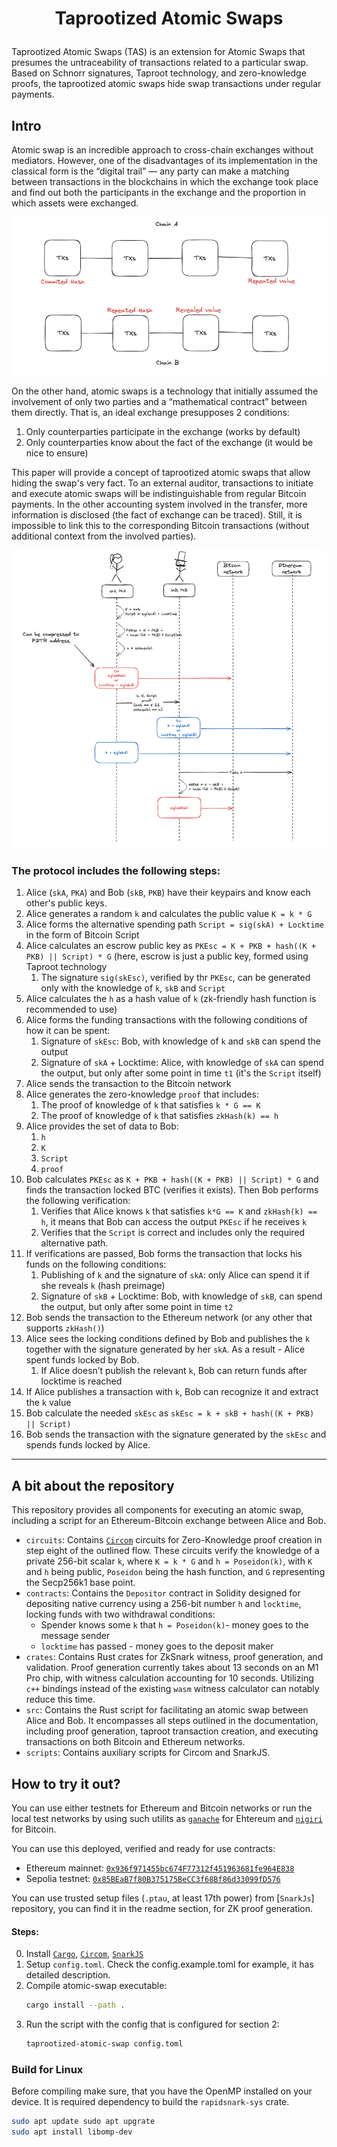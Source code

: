 # <p style="text-align: center;"> Taprootized Atomic Swaps </p>

Taprootized Atomic Swaps (TAS) is an extension for Atomic Swaps that presumes the untraceability of 
transactions related to a particular swap. Based on Schnorr signatures, Taproot technology, and
zero-knowledge proofs, the taprootized atomic swaps hide swap transactions under regular payments.

## Intro
Atomic swap is an incredible approach to cross-chain exchanges without mediators. However, one of 
the disadvantages of its implementation in the classical form is the “digital trail” — any party 
can make a matching between transactions in the blockchains in which the exchange took place and
find out both the participants in the exchange and the proportion in which assets were exchanged.

<div align="center">
<img src="assets/atomic-swap.png"/>
</div>

On the other hand, atomic swaps is a technology that initially assumed the involvement of only two 
parties and a “mathematical contract” between them directly. That is, an ideal exchange presupposes 
2 conditions:
1) Only counterparties participate in the exchange (works by default)
2) Only counterparties know about the fact of the exchange (it would be nice to ensure)

This paper will provide a concept of taprootized atomic swaps that allow hiding the swap's very fact. To an
external auditor, transactions to initiate and execute atomic swaps will be indistinguishable from regular Bitcoin
payments. In the other accounting system involved in the transfer, more information is disclosed (the fact of
exchange can be traced). Still, it is impossible to link this to the corresponding Bitcoin transactions (without
additional context from the involved parties).

<div align="center">
<img src="assets/sequence-diagram.png"/>
</div>

### The protocol includes the following steps:
1. Alice (`skA`, `PKA`) and Bob (`skB`, `PKB`) have their keypairs and know each other's public keys.
2. Alice generates a random `k` and calculates the public value `K = k * G`
3. Alice forms the alternative spending path `Script = sig(skA) + Locktime` in the form of Bitcoin Script 
4. Alice calculates an escrow public key as `PKEsc = K + PKB + hash((K + PKB) || Script) * G` (here,
   escrow is just a public key, formed using Taproot technology
   1. The signature `sig(skEsc)`, verified by thr `PKEsc`, can be generated only with the knowledge of `k`, `skB` and `Script`
5. Alice calculates the `h` as a hash value of `k` (zk-friendly hash function is recommended to use)
6. Alice forms the funding transactions with the following conditions of how it can be spent:
   1. Signature of `skEsc`: Bob, with knowledge of `k` and `skB` can spend the output
   2. Signature of `skA` + Locktime: Alice, with knowledge of `skA` can spend the output, but only after some point in time `t1` (it's the `Script` itself)
7. Alice sends the transaction to the Bitcoin network
8. Alice generates the zero-knowledge `proof` that includes:
   1. The proof of knowledge of `k` that satisfies `k * G == K`
   2. The proof of knowledge of `k` that satisfies `zkHash(k) == h`
9. Alice provides the set of data to Bob:
   1. `h`
   2. `K`
   3. `Script`
   4. `proof`
10. Bob calculates `PKEsc` as `K + PKB + hash((K + PKB) || Script) * G` and finds the transaction locked BTC (verifies it exists). Then Bob performs the following verification:
    1. Verifies that Alice knows `k` that satisfies `k*G == K` and `zkHash(k) == h`, it means that Bob can access the output `PKEsc` if he receives `k`
    2. Verifies that the `Script` is correct and includes only the required alternative path.
11. If verifications are passed, Bob forms the transaction that locks his funds on the following conditions:
    1. Publishing of `k` and the signature of `skA`: only Alice can spend it if she reveals `k` (hash preimage)
    2. Signature of `skB` + Locktime: Bob, with knowledge of `skB`, can spend the output, but only after some point in time `t2`
12. Bob sends the transaction to the Ethereum network (or any other that supports `zkHash()`)
13. Alice sees the locking conditions defined by Bob and publishes the `k` together with the signature generated by her `skA`. As a result - Alice spent funds locked by Bob.
    1. If Alice doesn’t publish the relevant `k`, Bob can return funds after locktime is reached
14. If Alice publishes a transaction with `k`, Bob can recognize it and extract the `k` value
15. Bob calculate the needed `skEsc` as `skEsc = k + skB + hash((K + PKB) || Script)`
16. Bob sends the transaction with the signature generated by the `skEsc` and spends funds locked by Alice.

---

## A bit about the repository
This repository provides all components for executing an atomic swap, including a script for an 
Ethereum-Bitcoin exchange between Alice and Bob.

- `circuits`: Contains [`Circom`](https://docs.circom.io/) circuits for Zero-Knowledge proof 
  creation in step eight of the outlined flow. These circuits verify the knowledge of a private 
  256-bit scalar `k`, where `K = k * G` and `h = Poseidon(k)`, with `K` and `h` being public, 
  `Poseidon` being the hash function, and `G` representing the Secp256k1 base point.
- `contracts`: Contains the `Depositor` contract in Solidity designed for depositing
  native currency using a 256-bit number `h` and `locktime`, locking funds with two withdrawal 
  conditions:
  - Spender knows some `k` that `h = Poseidon(k)`- money goes to the message sender
  - `locktime` has passed - money goes to the deposit maker
- `crates`: Contains Rust crates for ZkSnark witness, proof generation, and validation. Proof 
  generation currently takes about 13 seconds on an M1 Pro chip, with witness calculation 
  accounting for 10 seconds. Utilizing `c++` bindings instead of the existing `wasm` witness
  calculator can notably reduce this time.
- `src`: Contains the Rust script for facilitating an atomic swap between Alice and Bob. It 
  encompasses all steps outlined in the documentation, including proof generation, taproot 
  transaction creation, and executing transactions on both Bitcoin and Ethereum networks.
- `scripts`: Contains auxiliary scripts for Circom and SnarkJS.

## How to try it out?
You can use either testnets for Ethereum and Bitcoin networks or run the local test networks by 
using such utilits as [`ganache`](https://trufflesuite.com/ganache/) for Ehtereum and 
[`nigiri`](https://nigiri.vulpem.com/) for Bitcoin.

You can use this deployed, verified and ready for use contracts:
- Ethereum mainnet: [`0x936f971455bc674F77312f451963681fe964E838`](https://etherscan.io/address/0x936f971455bc674f77312f451963681fe964e838)
- Sepolia testnet: [`0x85BEaB7f80B375175BeCC3f68Bf86d33099fD576`](https://sepolia.etherscan.io/address/0x85BEaB7f80B375175BeCC3f68Bf86d33099fD576)

You can use trusted setup files (`.ptau`, at least 17th power) from [`SnarkJs`] repository, you
can find it in the readme section, for ZK proof generation.

#### Steps: 
0. Install [`Cargo`](https://doc.rust-lang.org/book/ch01-01-installation.html#installation), 
   [`Circom`](https://docs.circom.io/getting-started/installation/), 
   [`SnarkJS`](https://docs.circom.io/getting-started/installation/#installing-circom)
1. Setup `config.toml`. Check the config.example.toml for example, it has detailed description.
2. Compile atomic-swap executable:
   ```bash
   cargo install --path .
   ```
3. Run the script with the config that is configured for section 2:
   ```bash
   taprootized-atomic-swap config.toml
   ```
   
### Build for Linux
Before compiling make sure, that you have the OpenMP installed on your device. It is required 
dependency to build the `rapidsnark-sys` crate.
```bash
sudo apt update sudo apt upgrate
sudo apt install libomp-dev
```